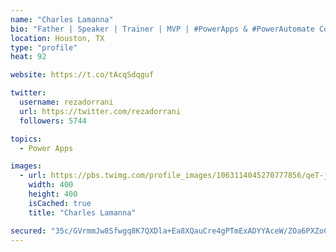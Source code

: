 ```yaml
---
name: "Charles Lamanna"
bio: "Father | Speaker | Trainer | MVP | #PowerApps & #PowerAutomate Community Super User | YouTuber Right-pointing triangle http://youtube.com/c/rezadorrani | Learn - Share - Clockwise rightwards and leftwards open circle arrows"
location: Houston, TX
type: "profile"
heat: 92

website: https://t.co/tAcqSdqguf

twitter:
  username: rezadorrani
  url: https://twitter.com/rezadorrani
  followers: 5744

topics:
  - Power Apps

images:
  - url: https://pbs.twimg.com/profile_images/1063114045270777856/qeT-jpWr_400x400.jpg
    width: 400
    height: 400
    isCached: true
    title: "Charles Lamanna"

secured: "35c/GVrmmJw8Sfwgq8K7QXDla+Ea8XQauCre4gPTmExADYYAceW/ZOa6PXZoCpVDglUAMYLCm8Aj8N8MRCzM+35wNoVB+R4CSM3X9GFO1g6XiWX5TF5cVUVMo1Bk9pBM0yqULSF7HlYUsEQeT6kRXAZJAstB9nFegzmh+n8W5jh8Ry/Dx8sBS0q0bWD4Yh9LKZwmbtZOoyDiiR0EzeGB3iC83nqhcIlQPPCSMpqzh/cB94BWCcL3EnSnVbTS8tiAiQF7HVM1yRAZVz8o4QxjT4gbI7XKvm00DuLaPScAEidUwiORhHw8DRo4Sf2fMsRcR3eUtAtO7sznKR4GiHzLvxPDcXnFRP/KL3V5uy6XCanDQzZMGocep/5DaBBPPsOvvppHDnR8DEIng/RIZ0BlPDKDSuEzu94yvBxjNeJQcGM=;453WbcLO32+g3lcK2DoRnA=="
---
```


